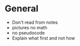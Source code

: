 # General
 - Don't read from notes
 - pictures no math
 - no pseudocode
 - Explain what first and not how
